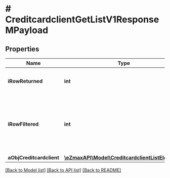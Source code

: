 # # CreditcardclientGetListV1ResponseMPayload

## Properties

Name | Type | Description | Notes
------------ | ------------- | ------------- | -------------
**iRowReturned** | **int** | The number of rows returned |
**iRowFiltered** | **int** | The number of rows matching your filters (if any) or the total number of rows |
**aObjCreditcardclient** | [**\eZmaxAPI\Model\CreditcardclientListElement[]**](CreditcardclientListElement.md) |  |

[[Back to Model list]](../../README.md#models) [[Back to API list]](../../README.md#endpoints) [[Back to README]](../../README.md)
